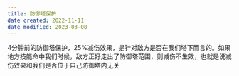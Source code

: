 ```yaml
---
title: 防御塔保护
date created: 2022-11-11
date modified: 2023-03-08
---
```


4分钟前的防御塔保护，25%减伤效果，是针对敌方是否在我们塔下而言的。如果地方技能命中我们时候，敌方正好走出了防御塔范围，则减伤不生效，也就是说减伤效果和我们是否位于自己防御塔内无关
